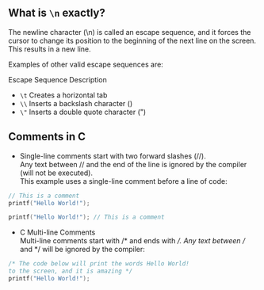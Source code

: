 ## What is ```\n``` exactly?
The newline character (\n) is called an escape sequence, and it forces the cursor to change its position to the beginning of the next line on the screen. This results in a new line.

Examples of other valid escape sequences are:

Escape Sequence	Description
- ```\t``` Creates a horizontal tab	
- ```\\``` Inserts a backslash character (\)	
- ```\"```	Inserts a double quote character (")	

## Comments in C

- Single-line comments start with two forward slashes (//).\
Any text between // and the end of the line is ignored by the compiler (will not be executed).\
This example uses a single-line comment before a line of code:

```c
// This is a comment
printf("Hello World!");

printf("Hello World!"); // This is a comment
```

- C Multi-line Comments\
Multi-line comments start with /* and ends with */.
Any text between /* and */ will be ignored by the compiler:


```c
/* The code below will print the words Hello World!
to the screen, and it is amazing */
printf("Hello World!");
```
